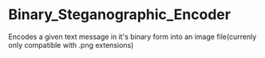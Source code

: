 # Binary_Steganographic_Encoder

Encodes a given text message in it's binary form into an image file(currenly only compatible with .png extensions)
